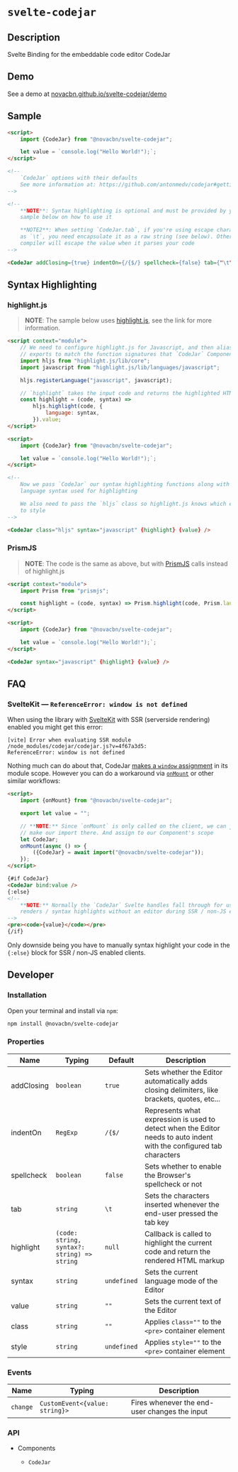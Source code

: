 # `svelte-codejar`

## Description

Svelte Binding for the embeddable code editor CodeJar

## Demo

See a demo at [novacbn.github.io/svelte-codejar/demo](https://novacbn.github.io/svelte-codejar/demo)

## Sample

```html
<script>
    import {CodeJar} from "@novacbn/svelte-codejar";

    let value = `console.log("Hello World!");`;
</script>

<!--
    `CodeJar` options with their defaults
    See more information at: https://github.com/antonmedv/codejar#getting-started
-->

<!--
    **NOTE**: Syntax highlighting is optional and must be provided by you. See the
    sample below on how to use it

    **NOTE2**: When setting `CodeJar.tab`, if you're using escape characters such
    as `\t`, you need encapsulate it as a raw string (see below). Otherwise the Svelte
    compiler will escape the value when it parses your code
-->

<CodeJar addClosing={true} indentOn={/{$/} spellcheck={false} tab={"\t"} bind:value />
```

## Syntax Highlighting

### highlight.js

> **NOTE**: The sample below uses [highlight.js](https://highlightjs.org/), see the link for more information.

```html
<script context="module">
    // We need to configure highlight.js for Javascript, and then alias the
    // exports to match the function signatures that `CodeJar` Component expects
    import hljs from "highlight.js/lib/core";
    import javascript from "highlight.js/lib/languages/javascript";

    hljs.registerLanguage("javascript", javascript);

    // `highlight` takes the input code and returns the highlighted HTML markup
    const highlight = (code, syntax) =>
        hljs.highlight(code, {
            language: syntax,
        }).value;
</script>

<script>
    import {CodeJar} from "@novacbn/svelte-codejar";

    let value = `console.log("Hello World!");`;
</script>

<!--
    Now we pass `CodeJar` our syntax highlighting functions along with the
    language syntax used for highlighting

    We also need to pass the `hljs` class so highlight.js knows which element
    to style
-->

<CodeJar class="hljs" syntax="javascript" {highlight} {value} />
```

### PrismJS

> **NOTE**: The code is the same as above, but with [PrismJS](https://prismjs.com/) calls instead of highlight.js

```html
<script context="module">
    import Prism from "prismjs";

    const highlight = (code, syntax) => Prism.highlight(code, Prism.languages[syntax], syntax);
</script>

<script>
    import {CodeJar} from "@novacbn/svelte-codejar";

    let value = `console.log("Hello World!");`;
</script>

<CodeJar syntax="javascript" {highlight} {value} />
```

## FAQ

### SvelteKit — `ReferenceError: window is not defined`

When using the library with [SvelteKit](https://kit.svelte.dev) with SSR (serverside rendering) enabled you might get this error:

```
[vite] Error when evaluating SSR module /node_modules/codejar/codejar.js?v=4f67a3d5:
ReferenceError: window is not defined
```

Nothing much can do about that, CodeJar [makes a `window` assignment](https://github.com/antonmedv/codejar/blob/b037e29b6565269a2f797e62f51966d77cdf3978/codejar.ts#L1) in its module scope. However you can do a workaround via [`onMount`](https://svelte.dev/docs#onMount) or other similar workflows:

```html
<script>
    import {onMount} from "@novacbn/svelte-codejar";

    export let value = "";

    // **NOTE:** Since `onMount` is only called on the client, we can just
    // make our import there. And assign to our Component's scope
    let CodeJar;
    onMount(async () => {
        ({CodeJar} = await import("@novacbn/svelte-codejar"));
    });
</script>

{#if CodeJar}
<CodeJar bind:value />
{:else}
<!--
    **NOTE:** Normally the `CodeJar` Svelte handles fall through for us, and
    renders / syntax highlights without an editor during SSR / non-JS enabled clients
-->
<pre><code>{value}</code></pre>
{/if}
```

Only downside being you have to manually syntax highlight your code in the `{:else}` block for SSR / non-JS enabled clients.

## Developer

### Installation

Open your terminal and install via `npm`:

```bash
npm install @novacbn/svelte-codejar
```

### Properties

| Name       | Typing                                      | Default     | Description                                                                                                          |
| ---------- | ------------------------------------------- | ----------- | -------------------------------------------------------------------------------------------------------------------- |
| addClosing | `boolean`                                   | `true`      | Sets whether the Editor automatically adds closing delimiters, like brackets, quotes, etc...                         |
| indentOn   | `RegExp`                                    | `/{$/`      | Represents what expression is used to detect when the Editor needs to auto indent with the configured tab characters |
| spellcheck | `boolean`                                   | `false`     | Sets whether to enable the Browser's spellcheck or not                                                               |
| tab        | `string`                                    | `\t`        | Sets the characters inserted whenever the end-user pressed the tab key                                               |
| highlight  | `(code: string, syntax?: string) => string` | `null`      | Callback is called to highlight the current code and return the rendered HTML markup                                 |
| syntax     | `string`                                    | `undefined` | Sets the current language mode of the Editor                                                                         |
| value      | `string`                                    | `""`        | Sets the current text of the Editor                                                                                  |
| class      | `string`                                    | `""`        | Applies `class=""` to the `<pre>` container element                                                                  |
| style      | `string`                                    | `undefined` | Applies `style=""` to the `<pre>` container element                                                                  |

### Events

| Name     | Typing                         | Description                                   |
| -------- | ------------------------------ | --------------------------------------------- |
| `change` | `CustomEvent<{value: string}>` | Fires whenever the end-user changes the input |

### API

-   Components

    -   `CodeJar`
